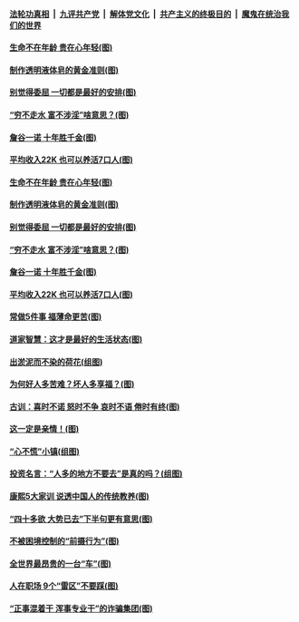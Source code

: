 ####  [法轮功真相](../../../../basic/blob/master/README.md?t=07011231) &nbsp;|&nbsp; [九评共产党](../../../../9ping.md/blob/master/README.md?t=07011231) &nbsp;|&nbsp; [解体党文化](../../../../jtdwh.md/blob/master/README.md?t=07011231)  &nbsp;|&nbsp; [共产主义的终极目的](../../../../gczydzjmd.md/blob/master/README.md?t=07011231) &nbsp;|&nbsp; [魔鬼在统治我们的世界](../../../../mgztzwmdsj.md/blob/master/README.md?t=07011231) 

#### [生命不在年龄 贵在心年轻(图)](../pages/p8/937698.md?t=07011231) 

#### [制作透明液体皂的黄金准则(图)](../pages/p8/938207.md?t=07011231) 

#### [别觉得委屈 一切都是最好的安排(图)](../pages/p8/921940.md?t=07011231) 

#### [“穷不走水 富不涉淫”啥意思？(图)](../pages/p8/938176.md?t=07011231) 

#### [詹谷一诺 十年胜千金(图)](../pages/p8/937705.md?t=07011231) 

#### [平均收入22K 也可以养活7口人(图)](../pages/p8/938104.md?t=07011231) 

#### [生命不在年龄 贵在心年轻(图)](../pages/p8/937698.md?t=07011231) 

#### [制作透明液体皂的黄金准则(图)](../pages/p8/938207.md?t=07011231) 

#### [别觉得委屈 一切都是最好的安排(图)](../pages/p8/921940.md?t=07011231) 

#### [“穷不走水 富不涉淫”啥意思？(图)](../pages/p8/938176.md?t=07011231) 

#### [詹谷一诺 十年胜千金(图)](../pages/p8/937705.md?t=07011231) 

#### [平均收入22K 也可以养活7口人(图)](../pages/p8/938104.md?t=07011231) 

#### [常做5件事 福薄命更苦(图)](../pages/p8/937990.md?t=07011231) 

#### [道家智慧：这才是最好的生活状态(图)](../pages/p8/900827.md?t=07011231) 

#### [出淤泥而不染的荷花(组图)](../pages/p8/937863.md?t=07011231) 

#### [为何好人多苦难？坏人多享福？(图)](../pages/p8/937938.md?t=07011231) 

#### [古训：喜时不诺 怒时不争 哀时不语 倦时有终(图)](../pages/p8/937482.md?t=07011231) 

#### [这一定是亲情！(图)](../pages/p8/937905.md?t=07011231) 

#### [“心不慌”小镇(组图)](../pages/p8/937484.md?t=07011231) 

#### [投资名言：“人多的地方不要去”是真的吗？(组图)](../pages/p8/937855.md?t=07011231) 

#### [康熙5大家训 说透中国人的传统教养(图)](../pages/p8/937696.md?t=07011231) 

#### [“四十多欲 大势已去”下半句更有意思(图)](../pages/p8/937811.md?t=07011231) 

#### [不被困境控制的“前摄行为”(图)](../pages/p8/937145.md?t=07011231) 

#### [全世界最昂贵的一台“车”(图)](../pages/p8/937477.md?t=07011231) 

#### [人在职场 9个“雷区”不要踩(图)](../pages/p8/937766.md?t=07011231) 

#### [“正事混着干 浑事专业干”的诈骗集团(图)](../pages/p8/937732.md?t=07011231) 

